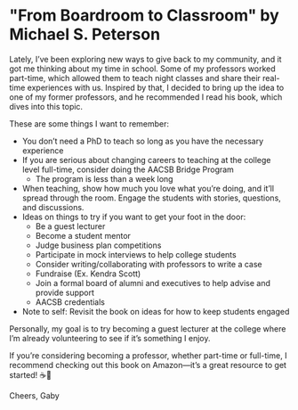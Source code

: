 # "From Boardroom to Classroom" by Michael S. Peterson

Lately, I’ve been exploring new ways to give back to my community, and it got me thinking about my time in school. Some of my professors worked part-time, which allowed them to teach night classes and share their real-time experiences with us. Inspired by that, I decided to bring up the idea to one of my former professors, and he recommended I read his book, which dives into this topic.

These are some things I want to remember:

- You don’t need a PhD to teach so long as you have the necessary experience
- If you are serious about changing careers to teaching at the college level full-time, consider doing the AACSB Bridge Program
    - The program is less than a week long
- When teaching, show how much you love what you’re doing, and it’ll spread through the room. Engage the students with stories, questions, and discussions.
- Ideas on things to try if you want to get your foot in the door:
  - Be a guest lecturer
  - Become a student mentor
  - Judge business plan competitions
  - Participate in mock interviews to help college students
  - Consider writing/collaborating with professors to write a case
  - Fundraise (Ex. Kendra Scott)
  - Join a formal board of alumni and executives to help advise and provide support
  - AACSB credentials
- Note to self: Revisit the book on ideas for how to keep students engaged

Personally, my goal is to try becoming a guest lecturer at the college where I’m already volunteering to see if it’s something I enjoy.

If you’re considering becoming a professor, whether part-time or full-time, I recommend checking out this book on Amazon—it’s a great resource to get started! ☕🍩

Cheers,
Gaby
